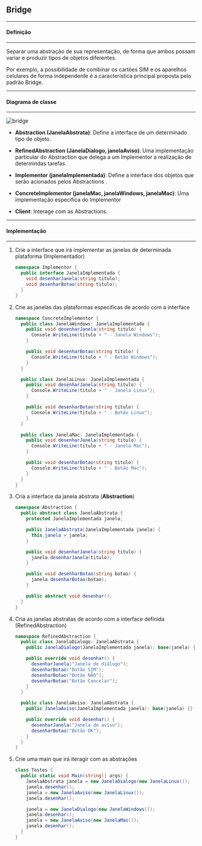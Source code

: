 ## Bridge
***
#### Definição
***

Separar uma abstração de sua representação, de forma que ambos possam variar e produzir tipos de objetos diferentes.

Por exemplo, a possibilidade de combinar os cartões SIM e os aparelhos celulares de forma independente é a característica principal proposta pelo
padrão Bridge.

***
#### Diagrama de classe
***

![bridge](https://cloud.githubusercontent.com/assets/14116020/26134130/d2081042-3a82-11e7-9b6e-811c532bea89.png)

* **Abstraction (JanelaAbstrata)**: Define a interface de um determinado tipo de objeto.

* **RefinedAbstraction (JanelaDialogo, janelaAviso)**: Uma implementação particular do Abstraction que delega a um Implementor a realização de
determindas tarefas.

* **Implementor (janelaImplementada)**: Define a interface dos objetos que serão acionados pelos Abstractions .

* **ConcreteImplementor (janelaMac, janelaWindows, janelaMac)**: Uma implementação específica do Implementor

* **Client**: Interage com as Abstractions.

***
#### Implementação
***

1. Crie a interface que irá implementar as janelas de determinada plataforma (Implementador)

    ```c#
    namespace Implementor {
      public interface JanelaImplementada {
        void desenharJanela(string titulo);
        void desenharBotao(string titulo);
      }
    }
    ```

2. Crie as janelas das plataformas especificas de acordo com a interface

    ```c#
    namespace ConcreteImplementor {
      public class JanelaWindows: JanelaImplementada {
        public void desenharJanela(string titulo) {
          Console.WriteLine(titulo + " - Janela Windows");
        }
    
        public void desenharBotao(string titulo) {
          Console.WriteLine(titulo + " - Botão Windows");
        }
      }
    
      public class JanelaLinux: JanelaImplementada {
        public void desenharJanela(string titulo) {
          Console.WriteLine(titulo + " - Janela Linux");
        }
    
        public void desenharBotao(string titulo) {
          Console.WriteLine(titulo + " - Botão Linux");
        }
      }
    
      public class JanelaMac: JanelaImplementada {
        public void desenharJanela(string titulo) {
          Console.WriteLine(titulo + " - Janela Mac");
        }
    
        public void desenharBotao(string titulo) {
          Console.WriteLine(titulo + " - Botão Mac");
        }
      }
    }
    ```


3. Cria a interface da janela abstrata (**Abstraction**)

    ```c#
    namespace Abstraction {
      public abstract class JanelaAbstrata {
        protected JanelaImplementada janela;
    
        public JanelaAbstrata(JanelaImplementada janela) {
          this.janela = janela;
        }
    
        public void desenharJanela(string titulo) {
          janela.desenharJanela(titulo);
        }
    
        public void desenharBotao(string botao) {
          janela.desenharBotao(botao);
        }
    
        public abstract void desenhar();
      }
    }
    ```

4. Cria as janelas abstratas de acordo com a interface definida (RefinedAbstraction)

    ```c#
    namespace RefinedAbstraction {
      public class JanelaDialogo: JanelaAbstrata {
        public JanelaDialogo(JanelaImplementada janela): base(janela) {}
    
        public override void desenhar() {
          desenharJanela("Janela de diálogo");
          desenharBotao("Botão SIM");
          desenharBotao("Botão NÃO");
          desenharBotao("Botão Cancelar");
        }
      }
    
      public class JanelaAviso: JanelaAbstrata {
        public JanelaAviso(JanelaImplementada janela): base(janela) {}
    
        public override void desenhar() {
          desenharJanela("Janela de aviso");
          desenharBotao("Botão OK");
        }
      }
    }
    ```

5. Crie uma main que irá iteragir com as abstrações

    ```c#
    class Testes {
      public static void Main(string[] args) {
        JanelaAbstrata janela = new JanelaDialogo(new JanelaLinux());
        janela.desenhar();
        janela = new JanelaAviso(new JanelaLinux());
        janela.desenhar();
    
        janela = new JanelaDialogo(new JanelaWindows());
        janela.desenhar();
        janela = new JanelaAviso(new JanelaMac());
        janela.desenhar();
      }
    }
    ```
